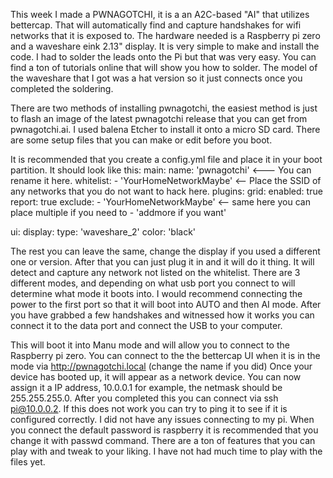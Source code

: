 This week I made a PWNAGOTCHI, it is a an A2C-based "AI" that utilizes bettercap. That will automatically find and 
capture handshakes for wifi networks that it is exposed to.  The hardware needed is a Raspberry pi zero and a 
waveshare eink 2.13" display.  It is very simple to make and install the code.  I had to solder the
leads onto the Pi but that was very easy.  You can find a ton of tutorials online that will show you how to solder.
The model of the waveshare that I got was a hat version so it just connects once you completed the soldering.

There are two methods of installing pwnagotchi, the easiest method is just to flash an image of the latest pwnagotchi
release that you can get from pwnagotchi.ai.  I used balena Etcher to install it onto a micro SD card.  There are 
some setup files that you can make or edit before you boot.

It is recommended that you create a config.yml file and place it in your boot partition. It should look like this:
main:
  name: 'pwnagotchi' <--- You can rename it here.
  whitelist:
    - 'YourHomeNetworkMaybe'  <-- Place the SSID of any networks that you do not want to hack here.
  plugins:
    grid:
      enabled: true
      report: true
      exclude:
        - 'YourHomeNetworkMaybe'   <-- same here you can place multiple if you need to 
        - 'addmore if you want'

ui:
    display:
      type: 'waveshare_2'
      color: 'black'


The rest you can leave the same, change the display if you used a different one or version.  After that you can just
plug it in and it will do it thing.  It will detect and capture any network not listed on the whitelist.
There are 3 different modes, and depending on what usb port you connect to will determine what mode it boots into.
I would recommend connecting the power to the first port so that it will boot into AUTO and then AI mode.  After you 
have grabbed a few handshakes and witnessed how it works you can connect it to the data port and connect the USB to
your computer.

This will boot it into Manu mode and will allow you to connect to the Raspberry pi zero.
You can connect to the the bettercap UI when it is in the mode via http://pwnagotchi.local (change the name if you did)
Once your device has booted up, it will appear as a network device.  You can now assign it a IP address, 10.0.0.1 
for example, the netmask should be 255.255.255.0.  After you completed this you can connect via ssh pi@10.0.0.2.  If
this does not work you can try to ping it to see if it is configured correctly.  I did not have any issues connecting
to my pi.  When you connect the default password is raspberry it is recommended that you change it with passwd 
command.  There are a ton of features that you can play with and tweak to your liking.  I have not had much time to 
play with the files yet.
